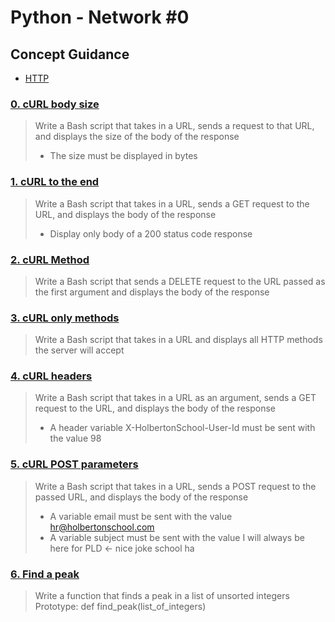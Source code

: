 # Python - Network #0
## Concept Guidance
* [HTTP](https://www.ntu.edu.sg/home/ehchua/programming/webprogramming/http_basics.html)
### [0. cURL body size](./0-body_size.sh)
> Write a Bash script that takes in a URL, sends a request to that URL, and displays the size of the body of the response
> * The size must be displayed in bytes
### [1. cURL to the end](./1-body.sh)
> Write a Bash script that takes in a URL, sends a GET request to the URL, and displays the body of the response
> * Display only body of a 200 status code response
### [2. cURL Method ](./2-delete.sh)
> Write a Bash script that sends a DELETE request to the URL passed as the first argument and displays the body of the response
### [3. cURL only methods](./3-methods.sh)
> Write a Bash script that takes in a URL and displays all HTTP methods the server will accept
### [4. cURL headers](./4-header.sh)
> Write a Bash script that takes in a URL as an argument, sends a GET request to the URL, and displays the body of the response
> * A header variable X-HolbertonSchool-User-Id must be sent with the value 98
### [5. cURL POST parameters](./5-post_params.sh)
> Write a Bash script that takes in a URL, sends a POST request to the passed URL, and displays the body of the response
> * A variable email must be sent with the value hr@holbertonschool.com
> * A variable subject must be sent with the value I will always be here for PLD <- nice joke school ha
### [6. Find a peak ](./6-peak.py)
> Write a function that finds a peak in a list of unsorted integers
> Prototype: def find_peak(list_of_integers)
